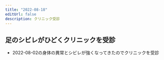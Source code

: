 ```yaml
---
title: "2022-08-18"
editUrl: false
description: クリニック受診
---
```


## 足のシビレがひどくクリニックを受診

* 2022-08-02の身体の異常とシビレが強くなってきたのでクリニックを受診
